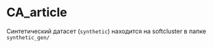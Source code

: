 # CA_article

Синтетический датасет (`synthetic`) находится на softcluster в папке `synthetic_gen/`
